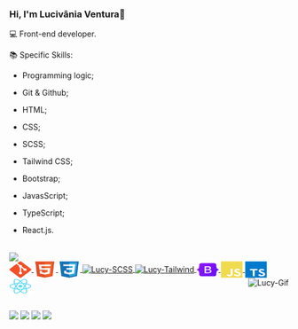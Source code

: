 ### Hi, I'm Lucivânia Ventura🚀

💻 Front-end developer.

📚 Specific Skills:
- Programming logic;
- Git & Github;
- HTML;
- CSS;
- SCSS;
- Tailwind CSS;
- Bootstrap;
- JavasScript;
- TypeScript;
- React.js.
  
  ##
  
<div>
  <a href="https://github.com/lucivania-ventura">
  <img height="180em"  align="center" src="https://github-readme-stats.vercel.app/api/top-langs/?username=lucivania-ventura&layout=compact&langs_count=7&theme=react"/>
</div>
  
<div style="display: inline_block">
  <img align="center" alt="Lucy-Git" height="30" width="40" src="https://raw.githubusercontent.com/devicons/devicon/master/icons/git/git-original.svg">
  <img align="center" alt="Lucy-HTML" height="30" width="40" src="https://raw.githubusercontent.com/devicons/devicon/master/icons/html5/html5-original.svg">
  <img align="center" alt="Lucy-CSS" height="30" width="40" src="https://raw.githubusercontent.com/devicons/devicon/master/icons/css3/css3-original.svg">
  <img align="center" alt="Lucy-SCSS" height="30" width="40" src="https://sass-lang.com/assets/img/logos/logo.svg">
  <img align="center" alt="Lucy-Tailwind" height="30" width="40" src="https://upload.wikimedia.org/wikipedia/commons/thumb/d/d5/Tailwind_CSS_Logo.svg/320px-Tailwind_CSS_Logo.svg.png">
  <img align="center" alt="Lucy-Bootstrap" height="30" width="40" src="https://raw.githubusercontent.com/devicons/devicon/master/icons/bootstrap/bootstrap-original.svg">
  <img align="center" alt="Lucy-Js" height="30" width="40" src="https://raw.githubusercontent.com/devicons/devicon/master/icons/javascript/javascript-plain.svg">
  <img align="center" alt="Lucy-Type" height="30" width="40" src="https://raw.githubusercontent.com/devicons/devicon/master/icons/typescript/typescript-original.svg">
  <img align="center" alt="Lucy-React" height="30" width="40" src="https://raw.githubusercontent.com/devicons/devicon/master/icons/react/react-original.svg"> 
  <img align="right" alt="Lucy-Gif" height="150" style="border-radius:50;" src="https://gifs.eco.br/wp-content/uploads/2022/08/gifs-de-pessoas-no-computador-6.gif">
</div>

  ##
 
<div> 
 <a href="https://www.linkedin.com/in/lucivaniaventuradacosta/" target="_blank"><img src="https://img.shields.io/badge/-LinkedIn-%230077B5?style=for-the-badge&logo=linkedin&logoColor=white" target="_blank"></a> 
 <a href = "mailto:lucivania.ventura@gmail.com"><img src="https://img.shields.io/badge/-Gmail-%23333?style=for-the-badge&logo=gmail&logoColor=white" target="_blank"></a>
 <a href="https://discord.gg/Lucivania#7263"><img src="https://img.shields.io/badge/Discord-7289DA?style=for-the-badge&logo=discord&logoColor=white" target="_blank"></a> 
 <a href="https://instagram.com/lucivania_vent" target="_blank"><img src="https://img.shields.io/badge/-Instagram-%23E4405F?style=for-the-badge&logo=instagram&logoColor=white" target="_blank"></a>
</div>
  
